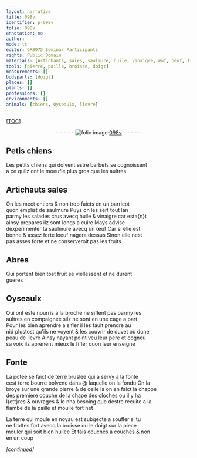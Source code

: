 ```yaml
---
layout: narrative
title: 098v
identifier: p-098v
folio: 098v
annotation: no
author:
mode: tc
editor: GR8975 Seminar Participants
rights: Public Domain
materials: [Artichauts, sales, saulmure, huile, vinaigre, œuf, oeuf, fruits, fruit, duvet, peau de lievre, potee, terre bruslee, terre bourre bolvene, pierre, paille, terre, huilee]
tools: [pierre, paille, broisse, doigt]
measurements: []
bodyparts: [doigt]
places: []
plants: []
professions: []
environments: []
animals: [chiens, Oyseaulx, lievre]
---
```


<p><a href="{{site.url}}/{{base.url}}/diplomatic/">[TOC]</a></p><div class="folio" align="center">- - - - - <a href="http://gallica.bnf.fr/ark:/12148/btv1b10500001g/f202.image" target="_blank"><img src="https://cu-mkp.github.io/2017-workshop-edition/assets/photo-icon.png" alt="folio image: " style="display:inline-block; margin-bottom:-3px;"/>098v</a> - - - - - </div>  
  

## Petis <span class="al">chiens</span>

 
Les petits <span class="al">chiens</span> qui doivent estre barbets se cognoissent<br/> a ce quilz ont le moeufle plus gros que les aultres
 
 
  

## <span class="m">Artichauts</span> <span class="m">sales</span>

 
On les mect entiers & non trop faicts en un barricot<br/> quon emplist de <span class="m">saulmure</span> Puys on les sert tout lan<br/> parmy les salades crus avecq <span class="m">huile</span> & <span class="m">vinaigre</span> car esta{n}t<br/> ainsy prepares ilz sont longs a cuire Mays advise<br/> dexperimenter ta <span class="m">saulmure</span> avecq un <span class="m">œuf</span> Car si elle est<br/> bonne & assez forte l<span class="m">oeuf</span> nagera dessus Sinon elle nest<br/> pas asses forte et ne conserveroit pas les <span class="m">fruits</span>
 
 
  

## Abres

 
Qui portent bien tost <span class="m">fruit</span> se viellessent et ne durent<br/> gueres
 
 
  

## <span class="al">Oyseaulx</span>

 
Qui ont este nourris a la broche ne siflent pas parmy les<br/> aultres en compaignee silz ne sont en une cage a part<br/> Pour les bien aprendre a sifler il les fault prendre au<br/> nid plustost qu'ils ne voyent & les couvrir de <span class="m">duvet</span> ou dune<br/> <span class="m">peau de <span class="al">lievre</span></span> Ainsy nayant point veu leur pere et cogneu<br/> sa voix ilz aprenent mieux le fifler quon leur enseigne
 
 
  

## Fonte

 
La <span class="m">potee</span> se faict de <span class="m">terre bruslee</span> qui a servy a la fonte<br/> cest <span class="m">terre bourre bolvene</span> dans @ laquelle on la fondu On la<br/> broye sur une grande <span class="tl"><span class="m">pierre</span></span> & de celle la on en faict la <span class="del">chappe<br/> des</span> premiere couche de la chape des cloches ou il y ha<br/> l{ett}res & ouvrages & <span class="del">le</span> nha besoing que destre recuite a la<br/> flambe de la <span class="tl"><span class="m">paille</span></span> et moulle fort net
 
La <span class="m">terre</span> qui moule en noyau est subgecte a soufler si tu<br/> ne frottes fort avecq la <span class="tl">broisse</span> ou le <span class="tl"><span class="bp">doigt </span></span> sur la piece<br/> mouler qui soit bien <span class="m">huilee</span> Et fais couches a couches & non<br/> en un coup
 
*[continued]*
 
